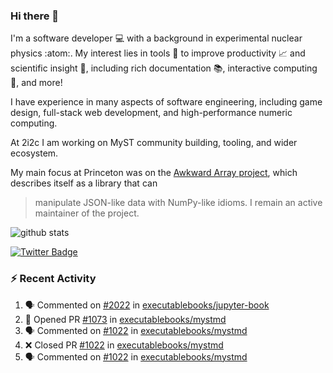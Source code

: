 ### Hi there 👋 

I'm a software developer 💻 with a background in experimental nuclear physics :atom:. My interest lies in tools :wrench: to improve productivity :chart_with_upwards_trend: and scientific insight :telescope:, including rich documentation 📚, interactive computing 🧮, and more! 

I have experience in many aspects of software engineering, including game design, full-stack web development, and high-performance numeric computing. 

At 2i2c I am working on MyST community building, tooling, and wider ecosystem. 

My main focus at Princeton was on the [Awkward Array project](awkward-array.org/), which describes itself as a library that can 
> manipulate JSON-like data with NumPy-like idioms. I remain an active maintainer of the project. 

![github stats](https://github-readme-stats.vercel.app/api?username=agoose77&show_icons=true&hide_rank=true&hide_title=true&bg_color=30,e76445,904e95&text_color=efe3ec&icon_color=efe3ec)
<!--
**agoose77/agoose77** is a ✨ _special_ ✨ repository because its `README.md` (this file) appears on your GitHub profile.

Here are some ideas to get you started:

- 🔭 I’m currently working on ...
- 🌱 I’m currently learning ...
- 👯 I’m looking to collaborate on ...
- 🤔 I’m looking for help with ...
- 💬 Ask me about ...
- 📫 How to reach me: ...
- 😄 Pronouns: ...
- ⚡ Fun fact: ...
-->

[![Twitter Badge](https://img.shields.io/twitter/follow/agoose77?style=flat-square&logo=Twitter&logoColor=white&color=cornflowerblue)](https://twitter.com/agoose77)

### :zap: Recent Activity

<!--START_SECTION:activity-->
1. 🗣 Commented on [#2022](https://github.com/executablebooks/jupyter-book/issues/2022#issuecomment-2044608307) in [executablebooks/jupyter-book](https://github.com/executablebooks/jupyter-book)
2. 💪 Opened PR [#1073](https://github.com/executablebooks/mystmd/pull/1073) in [executablebooks/mystmd](https://github.com/executablebooks/mystmd)
3. 🗣 Commented on [#1022](https://github.com/executablebooks/mystmd/pull/1022#issuecomment-2042382241) in [executablebooks/mystmd](https://github.com/executablebooks/mystmd)
4. ❌ Closed PR [#1022](https://github.com/executablebooks/mystmd/pull/1022) in [executablebooks/mystmd](https://github.com/executablebooks/mystmd)
5. 🗣 Commented on [#1022](https://github.com/executablebooks/mystmd/pull/1022#issuecomment-2042381619) in [executablebooks/mystmd](https://github.com/executablebooks/mystmd)
<!--END_SECTION:activity-->
